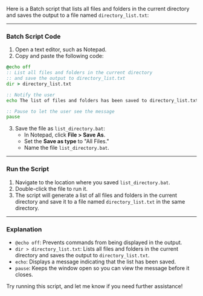 Here is a Batch script that lists all files and folders in the current directory and saves the output to a file named `directory_list.txt`:

---

### **Batch Script Code**
1. Open a text editor, such as Notepad.
2. Copy and paste the following code:

```bat
@echo off
:: List all files and folders in the current directory
:: and save the output to directory_list.txt
dir > directory_list.txt

:: Notify the user
echo The list of files and folders has been saved to directory_list.txt.

:: Pause to let the user see the message
pause
```

3. Save the file as `list_directory.bat`:
   - In Notepad, click **File > Save As**.
   - Set the **Save as type** to "All Files."
   - Name the file `list_directory.bat`.

---

### **Run the Script**
1. Navigate to the location where you saved `list_directory.bat`.
2. Double-click the file to run it.
3. The script will generate a list of all files and folders in the current directory and save it to a file named `directory_list.txt` in the same directory.

---

### **Explanation**
- `@echo off`: Prevents commands from being displayed in the output.
- `dir > directory_list.txt`: Lists all files and folders in the current directory and saves the output to `directory_list.txt`.
- `echo`: Displays a message indicating that the list has been saved.
- `pause`: Keeps the window open so you can view the message before it closes.

Try running this script, and let me know if you need further assistance!